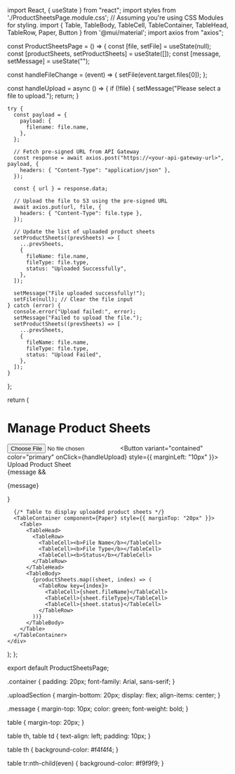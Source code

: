 import React, { useState } from "react";
import styles from './ProductSheetsPage.module.css'; // Assuming you're using CSS Modules for styling.
import { Table, TableBody, TableCell, TableContainer, TableHead, TableRow, Paper, Button } from '@mui/material';
import axios from "axios";

const ProductSheetsPage = () => {
  const [file, setFile] = useState(null);
  const [productSheets, setProductSheets] = useState([]);
  const [message, setMessage] = useState("");

  const handleFileChange = (event) => {
    setFile(event.target.files[0]);
  };

  const handleUpload = async () => {
    if (!file) {
      setMessage("Please select a file to upload.");
      return;
    }

    try {
      const payload = {
        payload: {
          filename: file.name,
        },
      };

      // Fetch pre-signed URL from API Gateway
      const response = await axios.post("https://<your-api-gateway-url>", payload, {
        headers: { "Content-Type": "application/json" },
      });

      const { url } = response.data;

      // Upload the file to S3 using the pre-signed URL
      await axios.put(url, file, {
        headers: { "Content-Type": file.type },
      });

      // Update the list of uploaded product sheets
      setProductSheets((prevSheets) => [
        ...prevSheets,
        {
          fileName: file.name,
          fileType: file.type,
          status: "Uploaded Successfully",
        },
      ]);

      setMessage("File uploaded successfully!");
      setFile(null); // Clear the file input
    } catch (error) {
      console.error("Upload failed:", error);
      setMessage("Failed to upload the file.");
      setProductSheets((prevSheets) => [
        ...prevSheets,
        {
          fileName: file.name,
          fileType: file.type,
          status: "Upload Failed",
        },
      ]);
    }
  };

  return (
    <div className={styles.container}>
      <h1>Manage Product Sheets</h1>
      <div className={styles.uploadSection}>
        <input type="file" accept="application/pdf" onChange={handleFileChange} />
        <Button variant="contained" color="primary" onClick={handleUpload} style={{ marginLeft: "10px" }}>
          Upload Product Sheet
        </Button>
      </div>
      {message && <p className={styles.message}>{message}</p>}

      {/* Table to display uploaded product sheets */}
      <TableContainer component={Paper} style={{ marginTop: "20px" }}>
        <Table>
          <TableHead>
            <TableRow>
              <TableCell><b>File Name</b></TableCell>
              <TableCell><b>File Type</b></TableCell>
              <TableCell><b>Status</b></TableCell>
            </TableRow>
          </TableHead>
          <TableBody>
            {productSheets.map((sheet, index) => (
              <TableRow key={index}>
                <TableCell>{sheet.fileName}</TableCell>
                <TableCell>{sheet.fileType}</TableCell>
                <TableCell>{sheet.status}</TableCell>
              </TableRow>
            ))}
          </TableBody>
        </Table>
      </TableContainer>
    </div>
  );
};

export default ProductSheetsPage;


.container {
  padding: 20px;
  font-family: Arial, sans-serif;
}

.uploadSection {
  margin-bottom: 20px;
  display: flex;
  align-items: center;
}

.message {
  margin-top: 10px;
  color: green;
  font-weight: bold;
}

table {
  margin-top: 20px;
}

table th, table td {
  text-align: left;
  padding: 10px;
}

table th {
  background-color: #f4f4f4;
}

table tr:nth-child(even) {
  background-color: #f9f9f9;
}
